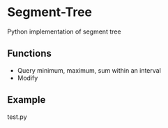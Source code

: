 # Segment-Tree
Python implementation of segment tree

## Functions
* Query minimum, maximum, sum within an interval
* Modify

## Example
test.py
